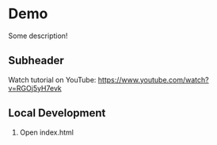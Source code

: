 # Demo

Some description!

## Subheader

Watch tutorial on YouTube:
https://www.youtube.com/watch?v=RGOj5yH7evk

## Local Development

1. Open index.html


